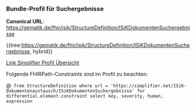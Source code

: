### Bundle-Profil für Suchergebnisse
**Canonical URL**: https://gematik.de/fhir/isik/StructureDefinition/ISiKDokumentenSuchergebnisse

{{tree:https://gematik.de/fhir/isik/StructureDefinition/ISiKDokumentenSuchergebnisse, hybrid}}

[Link Simplifier Profil Übersicht](https://simplifier.net/spec-isik-dokumentenaustausch-v4/isikdokumentensuchergebnisse)

Folgende FHIRPath-Constraints sind im Profil zu beachten:

@``` from StructureDefinition where url = 'https://simplifier.net/ISiK-Dokumentenaustausch/ISiKDokumentenSuchergebnisse' for differential.element.constraint select key, severity, human, expression```
